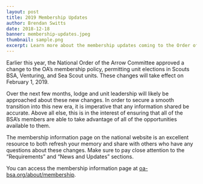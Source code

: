 ```yaml
---
layout: post
title: 2019 Membership Updates
author: Brendan Switts
date: 2018-12-18
banner: membership-updates.jpeg
thumbnail: sample.png
excerpt: Learn more about the membership updates coming to the Order of the Arrow in 2019.
---
```


Earlier this year, the National Order of the Arrow Committee approved a change to the OA’s membership policy, permitting unit elections in Scouts BSA, Venturing, and Sea Scout units. These changes will take effect on February 1, 2019.

Over the next few months, lodge and unit leadership will likely be approached about these new changes. In order to secure a smooth transition into this new era, it is imperative that any information shared be accurate. Above all else, this is in the interest of ensuring that all of the BSA’s members are able to take advantage of all of the opportunities available to them.

The membership information page on the national website is an excellent resource to both refresh your memory and share with others who have any questions about these changes. Make sure to pay close attention to the “Requirements” and “News and Updates” sections.

You can access the membership information page at [oa-bsa.org/about/membership](http://oa-bsa.org/about/membership).
